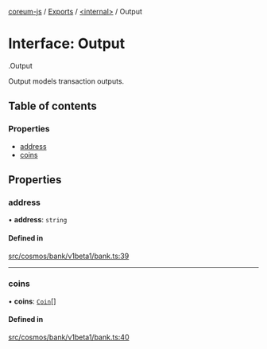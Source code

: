 [coreum-js](../README.md) / [Exports](../modules.md) / [<internal\>](../modules/internal_.md) / Output

# Interface: Output

[<internal>](../modules/internal_.md).Output

Output models transaction outputs.

## Table of contents

### Properties

- [address](internal_.Output.md#address)
- [coins](internal_.Output.md#coins)

## Properties

### address

• **address**: `string`

#### Defined in

[src/cosmos/bank/v1beta1/bank.ts:39](https://github.com/CooperFoundation/coreum-js/blob/bdb622b/src/cosmos/bank/v1beta1/bank.ts#L39)

___

### coins

• **coins**: [`Coin`](../modules/internal_.md#coin)[]

#### Defined in

[src/cosmos/bank/v1beta1/bank.ts:40](https://github.com/CooperFoundation/coreum-js/blob/bdb622b/src/cosmos/bank/v1beta1/bank.ts#L40)
